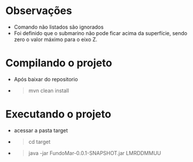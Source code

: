 # Observações

- Comando não listados são ignorados
- Foi definido que o submarino não pode ficar acima da superfície, sendo zero o valor máximo para o eixo Z.


# Compilando o projeto

- Após baixar do repositorio
- > mvn clean install


# Executando o projeto

- acessar a pasta target
- > cd target
- > java -jar FundoMar-0.0.1-SNAPSHOT.jar LMRDDMMUU
